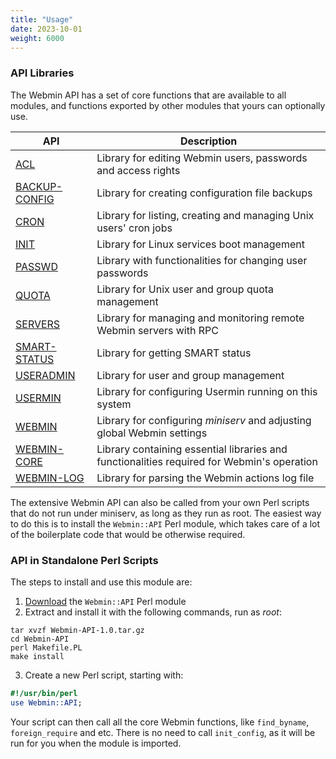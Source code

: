 ```yaml
---
title: "Usage"
date: 2023-10-01
weight: 6000
---
```


### API Libraries
The Webmin API has a set of core functions that are available to all modules, and functions exported by other modules that yours can optionally use.

| API | Description |
|-----|-------------|
| [ACL](/docs/development/api/module/acl/) | Library for editing Webmin users, passwords and access rights |
| [BACKUP-CONFIG](/docs/development/api/module/backup-config/) | Library for creating configuration file backups |
| [CRON](/docs/development/api/module/cron/) | Library for listing, creating and managing Unix users' cron jobs |
| [INIT](/docs/development/api/module/init/) | Library for Linux services boot management |
| [PASSWD](/docs/development/api/module/passwd/) | Library with functionalities for changing user passwords |
| [QUOTA](/docs/development/api/module/quota/) | Library for Unix user and group quota management |
| [SERVERS](/docs/development/api/module/servers/) | Library for managing and monitoring remote Webmin servers with RPC |
| [SMART-STATUS](/docs/development/api/module/smart-status/) | Library for getting SMART status |
| [USERADMIN](/docs/development/api/module/useradmin/) | Library for user and group management |
| [USERMIN](/docs/development/api/module/usermin/) | Library for configuring Usermin running on this system |
| [WEBMIN](/docs/development/api/module/webmin/) | Library for configuring _miniserv_ and adjusting global Webmin settings |
| [WEBMIN-CORE](/docs/development/api/module/webmin-core/) | Library containing essential libraries and functionalities required for Webmin's operation |
| [WEBMIN-LOG](/docs/development/api/module/webmin-log/) | Library for parsing the Webmin actions log file |

The extensive Webmin API can also be called from your own Perl scripts that do not run under miniserv, as long as they run as root. The easiest way to do this is to install the `Webmin::API` Perl module, which takes care of a lot of the boilerplate code that would be otherwise required.

### API in Standalone Perl Scripts
The steps to install and use this module are:

1. [Download](https://www.webmin.com/Webmin-API-1.0.tar.gz) the `Webmin::API` Perl module
2. Extract and install it with the following commands, run as _root_:
```text
tar xvzf Webmin-API-1.0.tar.gz
cd Webmin-API
perl Makefile.PL
make install
```
3. Create a new Perl script, starting with:

```perl
#!/usr/bin/perl
use Webmin::API;
```

Your script can then call all the core Webmin functions, like `find_byname`, `foreign_require` and etc. There is no need to call `init_config`, as it will be run for you when the module is imported.
